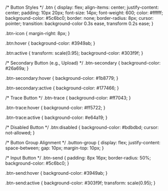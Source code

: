 /* Button Styles */
.btn {
  display: flex;
  align-items: center;
  justify-content: center;
  padding: 10px 20px;
  font-size: 14px;
  font-weight: 600;
  color: #ffffff;
  background-color: #5c6bc0;
  border: none;
  border-radius: 8px;
  cursor: pointer;
  transition: background-color 0.3s ease, transform 0.2s ease;
}

.btn-icon {
  margin-right: 8px;
}

.btn:hover {
  background-color: #3949ab;
}

.btn:active {
  transform: scale(0.95);
  background-color: #303f9f;
}

/* Secondary Button (e.g., Upload) */
.btn-secondary {
  background-color: #26a69a;
}

.btn-secondary:hover {
  background-color: #1b8779;
}

.btn-secondary:active {
  background-color: #177466;
}

/* Trace Button */
.btn-trace {
  background-color: #ff7043;
}

.btn-trace:hover {
  background-color: #ff5722;
}

.btn-trace:active {
  background-color: #e64a19;
}

/* Disabled Button */
.btn:disabled {
  background-color: #bdbdbd;
  cursor: not-allowed;
}

/* Button Group Alignment */
.button-group {
  display: flex;
  justify-content: space-between;
  gap: 10px;
  margin-top: 10px;
}

/* Input Button */
.btn-send {
  padding: 8px 16px;
  border-radius: 50%;
  background-color: #5c6bc0;
}

.btn-send:hover {
  background-color: #3949ab;
}

.btn-send:active {
  background-color: #303f9f;
  transform: scale(0.95);
}
